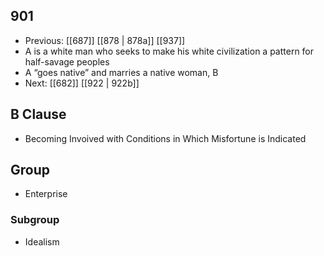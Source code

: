 ## 901
- Previous: [[687]] [[878 | 878a]] [[937]] 
- A is a white man who seeks to make his white civilization a pattern for half-savage peoples
- A “goes native” and marries a native woman, B
- Next: [[682]] [[922 | 922b]] 

## B Clause
- Becoming Invoived with Conditions in Which Misfortune is Indicated

## Group
- Enterprise

### Subgroup
- Idealism

